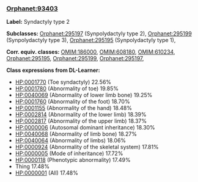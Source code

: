 
### [Orphanet:93403](http://www.orpha.net/ORDO/Orphanet_93403)
**Label:** Syndactyly type 2

**Subclasses:** [Orphanet:295197](http://www.orpha.net/ORDO/Orphanet_295197) (Synpolydactyly type 2), [Orphanet:295199](http://www.orpha.net/ORDO/Orphanet_295199) (Synpolydactyly type 3), [Orphanet:295195](http://www.orpha.net/ORDO/Orphanet_295195) (Synpolydactyly type 1), 

**Corr. equiv. classes:** [OMIM:186000](http://purl.obolibrary.org/obo/OMIM_186000), [OMIM:608180](http://purl.obolibrary.org/obo/OMIM_608180), [OMIM:610234](http://purl.obolibrary.org/obo/OMIM_610234), [Orphanet:295195](http://www.orpha.net/ORDO/Orphanet_295195), [Orphanet:295199](http://www.orpha.net/ORDO/Orphanet_295199), [Orphanet:295197](http://www.orpha.net/ORDO/Orphanet_295197), 

**Class expressions from DL-Learner:**

- [HP:0001770](http://purl.obolibrary.org/obo/HP_0001770) (Toe syndactyly) 22.56%
- [HP:0001780](http://purl.obolibrary.org/obo/HP_0001780) (Abnormality of toe) 19.85%
- [HP:0040069](http://purl.obolibrary.org/obo/HP_0040069) (Abnormality of lower limb bone) 19.25%
- [HP:0001760](http://purl.obolibrary.org/obo/HP_0001760) (Abnormality of the foot) 18.70%
- [HP:0001155](http://purl.obolibrary.org/obo/HP_0001155) (Abnormality of the hand) 18.48%
- [HP:0002814](http://purl.obolibrary.org/obo/HP_0002814) (Abnormality of the lower limb) 18.39%
- [HP:0002817](http://purl.obolibrary.org/obo/HP_0002817) (Abnormality of the upper limb) 18.37%
- [HP:0000006](http://purl.obolibrary.org/obo/HP_0000006) (Autosomal dominant inheritance) 18.30%
- [HP:0040068](http://purl.obolibrary.org/obo/HP_0040068) (Abnormality of limb bone) 18.27%
- [HP:0040064](http://purl.obolibrary.org/obo/HP_0040064) (Abnormality of limbs) 18.06%
- [HP:0000924](http://purl.obolibrary.org/obo/HP_0000924) (Abnormality of the skeletal system) 17.81%
- [HP:0000005](http://purl.obolibrary.org/obo/HP_0000005) (Mode of inheritance) 17.72%
- [HP:0000118](http://purl.obolibrary.org/obo/HP_0000118) (Phenotypic abnormality) 17.49%
- Thing 17.48%
- [HP:0000001](http://purl.obolibrary.org/obo/HP_0000001) (All) 17.48%


